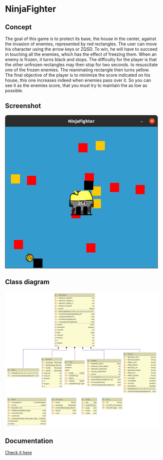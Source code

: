 # NinjaFighter
## Concept
The goal of this game is to protect its base, the house in the center,
against the invasion of enemies, represented by red rectangles. The user can move his
character using the arrow keys or ZQSD. To win, he will have to succeed in touching all
the enemies, which has the effect of freezing them. When an enemy is frozen, it turns black and stops. The
difficulty for the player is that the other unfrozen rectangles may then stop for two seconds.
to resuscitate one of the frozen enemies. The reanimating rectangle then turns yellow. The final objective of the
player is to minimize the score indicated on his house, this one increases indeed when enemies
pass over it. So you can see it as the enemies score, that you must try to maintain the
as low as possible.


## Screenshot
![alt text](https://raw.githubusercontent.com/ThomasCloarec/NinjaFighter/main/game_screenshot.png?token=AGPUYUBGOOXHUYWCFOE7TXC7UHO3A)

## Class diagram
![alt text](https://raw.githubusercontent.com/ThomasCloarec/NinjaFighter/main/class_diagram.png?token=AGPUYUBEINKZT6CI2K6LMZC7UHOSC)

## Documentation
[Check it here](https://thomascloarec.github.io/NinjaFighterDocs/)
